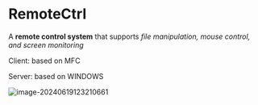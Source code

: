 # RemoteCtrl

A **remote control system** that supports *file manipulation, mouse control, and screen monitoring*

Client:  based on MFC

Server: based on WINDOWS 

![image-20240619123210661](https://496051480-1319142273.cos.ap-guangzhou.myqcloud.com/202406191232743.png)  
